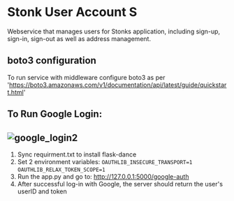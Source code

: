 # Stonk User Account S

Webservice that manages users for Stonks application, including sign-up, sign-in, sign-out as well as address management.

## boto3 configuration
To run service with middleware configure boto3 as per 'https://boto3.amazonaws.com/v1/documentation/api/latest/guide/quickstart.html'

## To Run Google Login:
## ![google_login2](https://user-images.githubusercontent.com/20402192/142379338-845ef43b-db9f-4631-abb0-74be3fddba7c.gif)

1. Sync requirment.txt to install flask-dance
2. Set 2 environment variables:
`OAUTHLIB_INSECURE_TRANSPORT=1 `  
`OAUTHLIB_RELAX_TOKEN_SCOPE=1`
3. Run the app.py and go to: http://127.0.0.1:5000/google-auth
4. After successful log-in with Google, the server should return the user's userID and token
